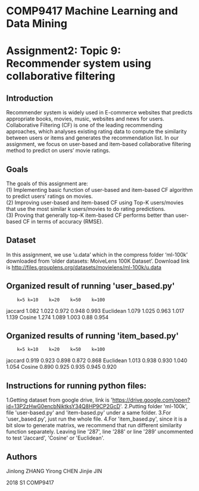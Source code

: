 # COMP9417 Machine Learning and Data Mining

Assignment2: Topic 9: Recommender system using collaborative filtering 
=====
Introduction
-----
Recommender system is widely used in E-commerce websites that predicts appropriate books, movies, music, websites and news for users. Collaborative Filtering (CF) is one of the leading recommending approaches, which analyses existing rating data to compute the similarity between users or items and generates the recommendation list. In our assignment, we focus on user-based and item-based collaborative filtering method to predict on users’ movie ratings.   

Goals
-----
The goals of this assignment are:   
(1) Implementing basic function of user-based and item-based CF algorithm to predict users’ ratings on movies.    
(2) Improving user-based and item-based CF using Top-K users/movies that use the most similar k users/movies to do rating predictions.   
(3) Proving that generally top-K item-based CF performs better than user-based CF in terms of accuracy (RMSE).

Dataset
-----
In this assignment, we use ‘u.data’ which in the compress folder ‘ml-100k’ downloaded from ‘older datasets: MoiveLens 100K Dataset’. Download link is http://files.grouplens.org/datasets/movielens/ml-100k/u.data    

Organized result of running 'user_based.py'
-----
		k=5	k=10	k=20	k=50	k=100
jaccard		1.082	1.022	0.972	0.948	0.993
Euclidean	1.079	1.025	0.963	1.017	1.139
Cosine		1.274 	1.089	1.003	0.88	0.954

Organized results of running 'item_based.py'
-----
		k=5	k=10	k=20	k=50	k=100
jaccard		0.919	0.923	0.898	0.872	0.868
Euclidean	1.013	0.938	0.930	1.040	1.054
Cosine		0.890	0.925	0.935	0.945	0.920

Instructions for running python files:
-----
1.Getting dataset from google drive, link is 'https://drive.google.com/open?id=13P2zHwG0encbNiktksY34Q8HP9CP2GcD'.
2.Putting folder 'ml-100k', file 'user-based.py' and 'item-based.py' under a same folder.
3.For 'user_based.py', just run the whole file.
4.For 'item_based.py', since it is a bit slow to generate matrixs, we recommend that run different similarity function separately. Leaving line '287', line '288' or line '289' uncommented to test 'Jaccard', 'Cosine' or 'Euclidean'.


Authors
-----
Jinlong ZHANG
Yirong CHEN
Jinjie JIN

2018 S1 COMP9417

